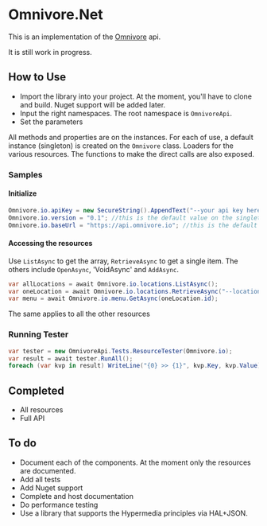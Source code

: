 ﻿# Omnivore.Net

This is an implementation of the [Omnivore](http://omnivore.io) api. 

It is still work in progress.


## How to Use
- Import the library into your project. At the moment, you'll have to clone and build. Nuget support will be added later.
- Input the right namespaces. The root namespace is `OmnivoreApi`.
- Set the parameters

All methods and properties are on the instances. For each of use, a default instance (singleton) is created on the `Omnivore` class.
Loaders for the various resources. The functions to make the direct calls are also exposed.

### Samples
#### Initialize
```c#
Omnivore.io.apiKey = new SecureString().AppendText("--your api key here--");
Omnivore.io.version = "0.1"; //this is the default value on the singleton
Omnivore.io.baseUrl = "https://api.omnivore.io"; //this is the default on the singleton
```

#### Accessing the resources
Use `ListAsync` to get the array, `RetrieveAsync` to get a single item.
The others include `OpenAsync`, 'VoidAsync' and `AddAsync`.

```c#
var allLocations = await Omnivore.io.locations.ListAsync();
var oneLocation = await Omnivore.io.locations.RetrieveAsync("--locationId--");
var menu = await Omnivore.io.menu.GetAsync(oneLocation.id);
```

The same applies to all the other resources

### Running Tester
```c#
var tester = new OmnivoreApi.Tests.ResourceTester(Omnivore.io);
var result = await tester.RunAll();
foreach (var kvp in result) WriteLine("{0} >> {1}", kvp.Key, kvp.Value);
```
 
## Completed
- All resources
- Full API


## To do
- Document each of the components. At the moment only the resources are documented.
- Add all tests
- Add Nuget support
- Complete and host documentation
- Do performance testing
- Use a library that supports the Hypermedia principles via HAL+JSON.